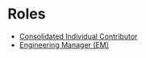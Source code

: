 # Roles

- [Consolidated Individual Contributor](consolidated_individual_contributor_role.md)
- [Engineering Manager (EM)](engineering_manager_role.md)
